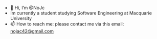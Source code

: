 - 👋 Hi, I’m @NoJc
- Im currently a student studying Software Engineering at Macquarie University
- 📫 How to reach me: please contact me via this email: nojac42@gmail.com

<!---
NoJc/NoJc is a ✨ special ✨ repository because its `README.md` (this file) appears on your GitHub profile.
You can click the Preview link to take a look at your changes.
--->
